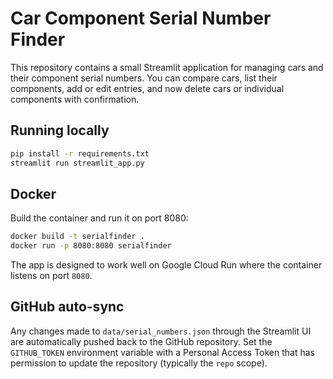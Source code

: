 # Car Component Serial Number Finder

This repository contains a small Streamlit application for managing cars and their component serial numbers.
You can compare cars, list their components, add or edit entries, and now delete cars or individual components with confirmation.

## Running locally

```bash
pip install -r requirements.txt
streamlit run streamlit_app.py
```

## Docker

Build the container and run it on port 8080:

```bash
docker build -t serialfinder .
docker run -p 8080:8080 serialfinder
```

The app is designed to work well on Google Cloud Run where the container listens on port `8080`.

## GitHub auto-sync

Any changes made to `data/serial_numbers.json` through the Streamlit UI are automatically pushed back to the GitHub repository. Set the `GITHUB_TOKEN` environment variable with a Personal Access Token that has permission to update the repository (typically the `repo` scope).
